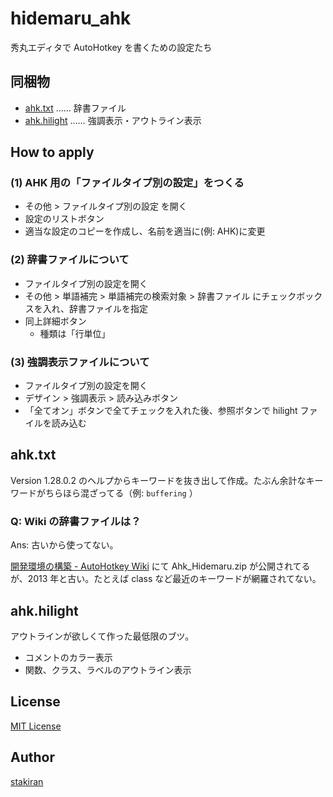 # hidemaru_ahk
秀丸エディタで AutoHotkey を書くための設定たち 

## 同梱物
- [ahk.txt](ahk.txt) …… 辞書ファイル
- [ahk.hilight](ahk.hilight) …… 強調表示・アウトライン表示

## How to apply

### (1) AHK 用の「ファイルタイプ別の設定」をつくる
- その他 > ファイルタイプ別の設定 を開く
- 設定のリストボタン
- 適当な設定のコピーを作成し、名前を適当に(例: AHK)に変更

### (2) 辞書ファイルについて
- ファイルタイプ別の設定を開く
- その他 > 単語補完 > 単語補完の検索対象 > 辞書ファイル にチェックボックスを入れ、辞書ファイルを指定
- 同上詳細ボタン
  - 種類は「行単位」

### (3) 強調表示ファイルについて
- ファイルタイプ別の設定を開く
- デザイン > 強調表示 > 読み込みボタン
- 「全てオン」ボタンで全てチェックを入れた後、参照ボタンで hilight ファイルを読み込む

## ahk.txt
Version 1.28.0.2 のヘルプからキーワードを抜き出して作成。たぶん余計なキーワードがちらほら混ざってる（例: `buffering` ）

### Q: Wiki の辞書ファイルは？
Ans: 古いから使ってない。

[開発環境の構築 - AutoHotkey Wiki](http://ahkwiki.net/Tools) にて Ahk_Hidemaru.zip が公開されてるが、2013 年と古い。たとえば class など最近のキーワードが網羅されてない。

## ahk.hilight
アウトラインが欲しくて作った最低限のブツ。

- コメントのカラー表示
- 関数、クラス、ラベルのアウトライン表示

## License
[MIT License](LICENSE)

## Author
[stakiran](https://github.com/stakiran)
